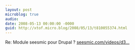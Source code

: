 ```yaml
---
layout: post
microblog: true
audio: 
date: 2008-05-13 00:00:00 -0000
guid: http://xtof.micro.blog/2008/05/13/t810055374.html
---
```

Re: Module seesmic pour Drupal ? [seesmic.com/videos/d3...](http://seesmic.com/videos/d3gHwhoPTO)
